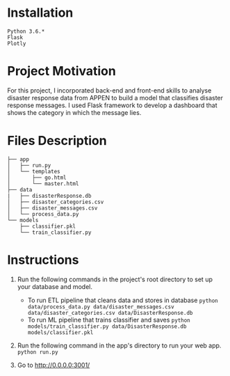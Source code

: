 # Installation

    Python 3.6.*
    Flask
    Plotly

# Project Motivation
For this project, I incorporated back-end and front-end skills to analyse disaster response data from APPEN to build a model that classifies disaster response messages. I used Flask framework to develop a dashboard that shows the category in which the message lies.

# Files Description

    ├── app     
    │   ├── run.py                           
    │   └── templates   
    │       ├── go.html                      
    │       └── master.html                    
    ├── data
    |   ├── disasterResponse.db
    │   ├── disaster_categories.csv           
    │   ├── disaster_messages.csv            
    │   └── process_data.py                  
    └── models
        ├── classifier.pkl
        └── train_classifier.py                       
    
    
 # Instructions
 1. Run the following commands in the project's root directory to set up your database and model.

    - To run ETL pipeline that cleans data and stores in database
        `python data/process_data.py data/disaster_messages.csv data/disaster_categories.csv data/DisasterResponse.db`
    - To run ML pipeline that trains classifier and saves
        `python models/train_classifier.py data/DisasterResponse.db models/classifier.pkl`

2. Run the following command in the app's directory to run your web app.
    `python run.py`

3. Go to http://0.0.0.0:3001/
